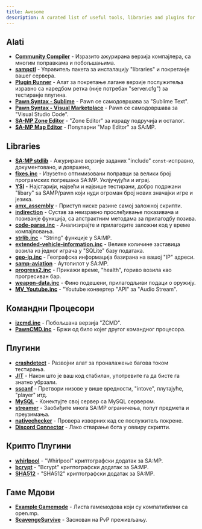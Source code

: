 ```yaml
---
title: Awesome
description: A curated list of useful tools, libraries and plugins for SA-MP development.
---
```


## Alati

- **[Community Compiler](https://github.com/pawn-lang/compiler/)** - Изразито ажурирана верзија компајлера, са многим поправкама и побољшањима.
- **[sampctl](http://sampctl.com/)** - Управитељ пакета за инсталацију "libraries" и покретанје вашег сервера.
- **[Plugin Runner](https://github.com/Zeex/samp-plugin-runner/)** - Алат за покретање лагане верзије послужитеља изравно са наредбом ретка (није потребан "server.cfg") за тестиранје плугина.
- **[Pawn Syntax - Sublime](https://packagecontrol.io/packages/Pawn%20syntax/)** - Pawn се самодовршава за "Sublime Text".
- **[Pawn Syntax - Visual Marketplace](https://marketplace.visualstudio.com/items?itemName=southclaws.vscode-pawn/)** - Pawn се самодовршава за "Visual Studio Code".
- **[SA-MP Zone Editor](https://bitbucket.org/Grimrandomer/samp-zone-editor/downloads/)** - "Zone Editor" за израду подручија и осталог.
- **[SA-MP Map Editor](https://github.com/openmultiplayer/archive/raw/master/tools/Map%20Editor.zip)** - Популарни "Map Editor" за SA:MP.

## Libraries

- **[SA:MP stdlib](https://github.com/pawn-lang/samp-stdlib/)** - Ажуриране верзије заданих "include" `const`-исправно, документовано, и довршено,
- **[fixes.inc](https://github.com/pawn-lang/sa-mp-fixes/)** - Изузетно оптимизовани поправци за велики број програмских погрешака SA:MP. Уклјучујући и играј.
- **[YSI](https://github.com/pawn-lang/YSI-Includes/)** - Најстарији, највећи и највише тестирани, добро подржани "libary" ѕа SAMP/pawn који нуди огроман број нових значајки игре и језика.
- **[amx_assembly](https://github.com/Zeex/amx_assembly/)** - Приступ ниске разине самој заложној скрипти.
- **[indirection](https://github.com/Y-Less/indirection/)** - Сустав за неизравно прослеђивање показивача и позиванје функција, са апстрактним методама за прилагодбу позива.
- **[code-parse.inc](https://github.com/Y-Less/code-parse.inc/)** - Анализирајте и прилагодите заложни код у време компајловања.
- **[strlib.inc](https://github.com/oscar-broman/strlib/)** - "String" функције у SA:MP.
- **[extended-vehicle-information.inc](https://github.com/Vince0789/sa-mp-extended-vehicle-information/)** - Велике количине заставица возила из једног играча у "SQLite" базу података.
- **[geo-ip.inc](https://github.com/Southclaws/SAMP-geoip/)** - Географска информација базирана на вашој "IP" адреси.
- **[samp-aviation](https://github.com/Southclaws/samp-aviation/)** - Аутопилот у SA:MP.
- **[progress2.inc](https://github.com/Southclaws/progress2/)** - Прикажи време, "health", гориво возила као прогресиван бар.
- **[weapon-data.inc](https://github.com/Southclaws/samp-weapon-dat/)** - Фино подешени, прилагодљиви подаци о оружију.
- **[MV_Youtube.inc](https://github.com/MichaelBelgium/MV_Youtube)** - "Youtube конвертер "API" за "Audio Stream".

## Командни Процесори

- **[izcmd.inc](https://github.com/YashasSamaga/I-ZCMD/)** - Побољшана верзија "ZCMD".
- **[PawnCMD.inc](https://github.com/katursis/Pawn.CMD/)** - Бржи од било којег другог командног процесора.

## Плугини

- **[crashdetect](https://github.com/Zeex/samp-plugin-crashdetect/)** - Развојни алат за проналажење багова током тестирања.
- **[JIT](https://github.com/Zeex/samp-plugin-jit/)** - Након што је ваш код стабилан, употревите га да бисте га знатно убрзали.
- **[sscanf](https://github.com/Y-Less/sscanf/)** - Претвори низове у више вредности, "intove", плутајуће, "player" итд.
- **[MySQL](https://github.com/pBlueG/SA-MP-MySQL/)** - Конектујте свој сервер са MySQL сервером.
- **[streamer](https://github.com/samp-incognito/samp-streamer-plugin/)** - Заобиђите многа SA:MP ограничења, попут предмета и преузимања.
- **[nativechecker](https://github.com/openmultiplayer/archive/raw/master/plugins/nativechecker.zip)** - Провера изворних кад се послужитељ покрене.
- **[Discord Connector](https://github.com/maddinat0r/samp-discord-connector)** - Лако стварање бота у оввиру скрипти.

## Крипто Плугини

- **[whirlpool](https://github.com/Southclaws/samp-whirlpool/)** - "Whirlpool" криптографски додатак за SA:MP.
- **[bcrypt](https://github.com/LassiR/bcrypt-samp/)** - "Bcrypt" криптографски додатак за SA:MP.
- **[SHA512](https://github.com/openmultiplayer/archive/raw/master/plugins/SHA512.zip)** - "SHA512" криптографски додатак за SA:MP.

## Гаме Мдови

- **[Example Gamemode](https://github.com/openmultiplayer/example-gamemodes)** - Листа гамемодова који су компатибилни са open.mp.
- **[ScavengeSurvive](https://github.com/Southclaws/ScavengeSurvive)** - Заснован на PvP преживљању.
